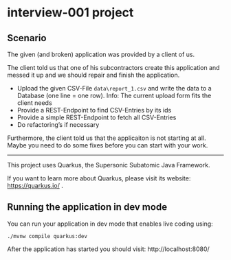 # interview-001 project

## Scenario

The given (and broken) application was provided by a client of us. 

The client told us that one of his subcontractors create this application and messed it up and we should repair and finish the application.

-	Upload the given CSV-File `data\report_1.csv` and write the data to a Database (one line  = one row). Info: The current upload form fits the client needs
-	Provide a REST-Endpoint to find CSV-Entries by its ids
-	Provide a simple REST-Endpoint to fetch all CSV-Entries
-	Do refactoring’s if necessary 

Furthermore, the client told us that the applicaiton is not starting at all. Maybe you need to do some fixes before you can start with your work.

---
This project uses Quarkus, the Supersonic Subatomic Java Framework.

If you want to learn more about Quarkus, please visit its website: https://quarkus.io/ .

## Running the application in dev mode

You can run your application in dev mode that enables live coding using:
```
./mvnw compile quarkus:dev
```

After the application has started you should visit: http://localhost:8080/
